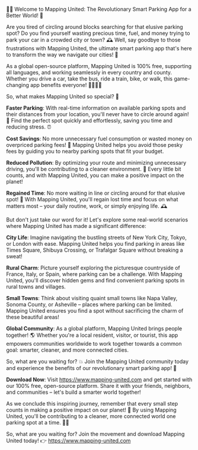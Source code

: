 🚗💥 Welcome to Mapping United: The Revolutionary Smart Parking App for a Better World! 💪

Are you tired of circling around blocks searching for that elusive parking spot? Do you find yourself wasting precious time, fuel, and money trying to park your car in a crowded city or town? 🕰️ Well, say goodbye to those frustrations with Mapping United, the ultimate smart parking app that's here to transform the way we navigate our cities! 🌆

As a global open-source platform, Mapping United is 100% free, supporting all languages, and working seamlessly in every country and county. Whether you drive a car, take the bus, ride a train, bike, or walk, this game-changing app benefits everyone! 🚶‍♀️🚌🚂

So, what makes Mapping United so special? 🤔

**Faster Parking**: With real-time information on available parking spots and their distances from your location, you'll never have to circle around again! 🔴 Find the perfect spot quickly and effortlessly, saving you time and reducing stress. ⏰

**Cost Savings**: No more unnecessary fuel consumption or wasted money on overpriced parking fees! 🤑 Mapping United helps you avoid those pesky fees by guiding you to nearby parking spots that fit your budget.

**Reduced Pollution**: By optimizing your route and minimizing unnecessary driving, you'll be contributing to a cleaner environment. 🌳 Every little bit counts, and with Mapping United, you can make a positive impact on the planet!

**Regained Time**: No more waiting in line or circling around for that elusive spot! 🔴 With Mapping United, you'll regain lost time and focus on what matters most – your daily routine, work, or simply enjoying life. 🕰️

But don't just take our word for it! Let's explore some real-world scenarios where Mapping United has made a significant difference:

**City Life**: Imagine navigating the bustling streets of New York City, Tokyo, or London with ease. Mapping United helps you find parking in areas like Times Square, Shibuya Crossing, or Trafalgar Square without breaking a sweat!

**Rural Charm**: Picture yourself exploring the picturesque countryside of France, Italy, or Spain, where parking can be a challenge. With Mapping United, you'll discover hidden gems and find convenient parking spots in rural towns and villages.

**Small Towns**: Think about visiting quaint small towns like Napa Valley, Sonoma County, or Asheville – places where parking can be limited. Mapping United ensures you find a spot without sacrificing the charm of these beautiful areas!

**Global Community**: As a global platform, Mapping United brings people together! 🌎 Whether you're a local resident, visitor, or tourist, this app empowers communities worldwide to work together towards a common goal: smarter, cleaner, and more connected cities.

So, what are you waiting for? 💥 Join the Mapping United community today and experience the benefits of our revolutionary smart parking app! 🚀

**Download Now**: Visit https://www.mapping-united.com and get started with our 100% free, open-source platform. Share it with your friends, neighbors, and communities – let's build a smarter world together!

As we conclude this inspiring journey, remember that every small step counts in making a positive impact on our planet! 🌟 By using Mapping United, you'll be contributing to a cleaner, more connected world one parking spot at a time. 🚗💥

So, what are you waiting for? Join the movement and download Mapping United today! 👉 https://www.mapping-united.com